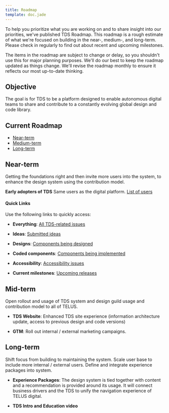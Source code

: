 ```yaml
---
title: Roadmap
template: doc.jade
---
```


To help you prioritize what you are working on and to share insight into our priorities, we've published TDS Roadmap. This roadmap is a rough estimate of what we're focused on building in the near-, medium-, and long-term. Please check in regularly to find out about recent and upcoming milestones.

The items in the roadmap are subject to change or delay, so you shouldn't use this for major planning purposes. We'll do our best to keep the roadmap updated as things change. We'll revise the roadmap monthly to ensure it reflects our most up-to-date thinking.

## Objective
The goal is for TDS to be a platform designed to enable autonomous digital teams to share and contribute to a constantly evolving global design and code library.


## Current Roadmap
- [Near-term](#near-term)
- [Medium-term](#mid-term)
- [Long-term](#long-term)


## Near-term
Getting the foundations right and then invite more users into the system, to enhance the design system using the contribution model.

**Early adopters of TDS**
Same users as the digital platform. [List of users](https://docs.google.com/presentation/d/1uS5J-eOtH1Mpu0maaDX9FEUM2fSXCQs04LjDigj1w4g/edit#slide=id.g1d1d5be03d_0_573)


#### Quick Links
Use the following links to quickly access:

- **Everything**: [All TDS-related issues](https://github.com/telusdigital/telus-thorium-core/issues)

- **Ideas**: [Submitted ideas](https://github.com/telusdigital/telus-thorium-core/issues?q=is%3Aopen+is%3Aissue+label%3A%22%5BStatus%5D+Idea%22)

- **Designs**: [Components being designed](https://github.com/telusdigital/telus-thorium-core/issues?q=is%3Aopen+label%3A%22%5BCategory%5D+Design%22+label%3A%22%5BStatus%5D+In+progress%22)

- **Coded components**: [Components being implemented](https://github.com/telusdigital/telus-thorium-core/issues?q=is%3Aopen+is%3Aissue+label%3A%22%5BType%5D+Component%22+label%3A%22%5BStatus%5D+In+progress%22)

- **Accessibility**: [Accessibility issues](https://github.com/telusdigital/telus-thorium-core/issues?q=is%3Aopen+is%3Aissue+label%3A%22%5BCategory%5D+Accessibility%22)

- **Current milestones**: [Upcoming releases](https://github.com/telusdigital/telus-thorium-core/milestones)


## Mid-term
Open rollout and usage of TDS system and design guild usage and contribution model to all of TELUS.

- **TDS Website**: Enhanced TDS site experience (information architecture update, access to previous design and code versions)

- **GTM**: Roll out internal / external marketing campaigns.


## Long-term
Shift focus from building to maintaining the system. Scale user base to include more internal / external users. Define and integrate experience packages into system.

- **Experience Packages**: The design system is tied together with content and a recommendation is provided around its usage. It will connect business drivers and the TDS to unify the navigation experience of TELUS digital.

- **TDS Intro and Education video**
